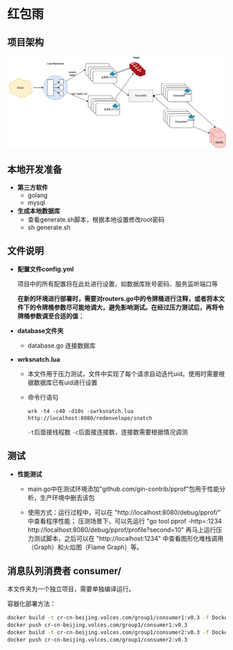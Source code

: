 # 红包雨

## 项目架构

![架构图](/img/architecture.png)

## 本地开发准备

- **第三方软件**
  - golang
  - mysql
- **生成本地数据库**
  - 查看generate.sh脚本，根据本地设置修改root密码
  - sh generate.sh

## 文件说明

- **配置文件config.yml**

  项目中的所有配置将在此处进行设置，如数据库账号密码、服务监听端口等

  **在新的环境进行部署时，需要对routers.go中的令牌桶进行注释，或者将本文件下的令牌桶参数尽可能地调大，避免影响测试。在经过压力测试后，再将令牌桶参数调至合适的值**；

- **database文件夹**

  - database.go 连接数据库
  
- **wrksnatch.lua**

  - 本文件用于压力测试，文件中实现了每个请求自动迭代uid。使用时需要根据数据库已有uid进行设置

  - 命令行语句 

    ``````
    wrk -t4 -c40 -d10s -swrksnatch.lua http://localhost:8080/redenvelope/snatch
    ``````

    `-t`后面接线程数  `-c`后面接连接数，连接数需要根据情况调测

## 测试

- **性能测试**

  - main.go中在测试环境添加"github.com/gin-contrib/pprof"包用于性能分析，生产环境中删去该包

  - 使用方式：运行过程中，可以在 "http://localhost:8080/debug/pprof/" 中查看程序性能；
              压测场景下，可以先运行 "go tool pprof -http=:1234 http://localhost:8080/debug/pprof/profile?second=10" 再马上运行压力测试脚本，之后可以在 "http://localhost:1234" 中查看图形化堆栈调用（Graph）和火焰图（Flame Graph）等。

## 消息队列消费者 consumer/

本文件夹为一个独立项目，需要单独编译运行。

容器化部署方法：

```bash
docker build -t cr-cn-beijing.volces.com/group1/consumer1:v0.3 -f Dockerfile1 .
docker push cr-cn-beijing.volces.com/group1/consumer1:v0.3
docker build -t cr-cn-beijing.volces.com/group1/consumer2:v0.3 -f Dockerfile2 .
docker push cr-cn-beijing.volces.com/group1/consumer2:v0.3
```
